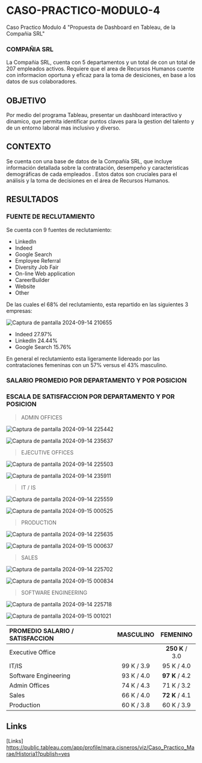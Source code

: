 # CASO-PRACTICO-MODULO-4
Caso Practico Modulo 4 "Propuesta de Dashboard en Tableau, de la Compañia SRL"

### COMPAÑIA SRL

La Compañia SRL, cuenta con 5 departamentos y un total de con un total de 207 empleados activos. Requiere que el area de Recursos Humanos cuente con informacion oportuna y eficaz para la toma de desiciones, en base a los datos de sus colaboradores.


## OBJETIVO
Por medio del programa Tableau, presentar un  dashboard interactivo y dinamico, que permita identificar puntos claves para la gestion del talento y de un entorno laboral mas inclusivo y diverso.


## CONTEXTO

Se cuenta con una base de datos  de la Compañía SRL, que incluye información detallada sobre la contratación, desempeño y caracteristicas demográficas de cada empleados . Estos datos son cruciales para el análisis y la toma de decisiones en el área de Recursos Humanos.


## RESULTADOS

### FUENTE DE RECLUTAMIENTO

Se cuenta con 9 fuentes de reclutamiento:

+ LinkedIn
+ Indeed
+ Google Search
+ Employee Referral
+ Diversity Job Fair
+ On-line Web application
+ CareerBuilder
+ Website
+ Other

De las cuales el 68% del reclutamiento, esta repartido en las siguientes 3 empresas:

![Captura de pantalla 2024-09-14 210655](https://github.com/user-attachments/assets/38889d7e-83b6-4cd8-8946-cb895d66a085)

+ Indeed 27.97% 
+ LinkedIn 24.44%
+ Google Search 15.76%

En general el reclutamiento esta ligeramente lidereado por las contrataciones femeninas con un 57% versus el 43% masculino.


### SALARIO PROMEDIO POR DEPARTAMENTO Y POR POSICION
### ESCALA DE SATISFACCION POR DEPARTAMENTO Y POR POSICION

> ADMIN OFFICES
>        
![Captura de pantalla 2024-09-14 225442](https://github.com/user-attachments/assets/fabd54be-34b5-4e71-875a-70d12e8a3880)
>
>                           
![Captura de pantalla 2024-09-14 235637](https://github.com/user-attachments/assets/eb72e394-d4e5-48f8-b5c3-873720f8d677)
>
>                  
>                
> EJECUTIVE OFFICES
>          
![Captura de pantalla 2024-09-14 225503](https://github.com/user-attachments/assets/d0b0df88-e742-454b-b7c9-d66b97a63eaa)
>            
>              
![Captura de pantalla 2024-09-14 235911](https://github.com/user-attachments/assets/9dbd36d9-cab5-4840-b08b-9840b4dd39b4)
>           
>              
>                        
> IT / IS
>         
![Captura de pantalla 2024-09-14 225559](https://github.com/user-attachments/assets/e51d74ff-8402-4bf3-89f8-0fde74c21cf1)
>             
>                          
![Captura de pantalla 2024-09-15 000525](https://github.com/user-attachments/assets/3a7240d9-0a12-4d6e-b138-8338abc5aef0)
>              
>          
>           
> PRODUCTION
>               
![Captura de pantalla 2024-09-14 225635](https://github.com/user-attachments/assets/4a1e9c6f-11c3-4ddf-a995-d5d716fd23be)
>             
>          
![Captura de pantalla 2024-09-15 000637](https://github.com/user-attachments/assets/539dfadd-55b1-4e0b-8a07-8cbe6e1110a5)
>              
>          
>          
> SALES
>            
![Captura de pantalla 2024-09-14 225702](https://github.com/user-attachments/assets/7552b565-6f7d-47b1-ac67-a082fe84420a)
>            
>           
![Captura de pantalla 2024-09-15 000834](https://github.com/user-attachments/assets/f9ccb280-4593-4f8a-a973-fb975759f743)
>            
>          
>          
> SOFTWARE ENGINEERING
>             
![Captura de pantalla 2024-09-14 225718](https://github.com/user-attachments/assets/bf04d606-f650-4cdb-88be-31b2eac471e4)
>               
>              
![Captura de pantalla 2024-09-15 001021](https://github.com/user-attachments/assets/382bd925-1e0f-4960-b8eb-0558dbc08f7b)
>              
>          
>            
>            
| PROMEDIO SALARIO / SATISFACCION | MASCULINO | FEMENINO
| :--------- | :-----:| :--------:
| Executive Office  |  | **250 K** / 3.0
| IT/IS     | 99 K / 3.9 | 95 K / 4.0
| Software Engineering    | 93 K / 4.0 | **97 K** / 4.2
| Admin Offices | 74 K / 4.3 | 71 K / 3.2
| Sales | 66 K / 4.0 | **72 K** / 4.1
| Production | 60 K / 3.8 | 60 K / 3.9


## Links

[Links]
https://public.tableau.com/app/profile/mara.cisneros/viz/Caso_Practico_Marae/Historia1?publish=yes

